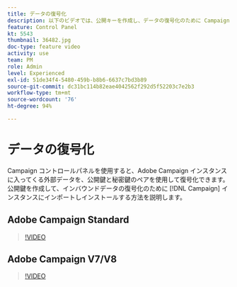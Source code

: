 ```yaml
---
title: データの復号化
description: 以下のビデオでは、公開キーを作成し、データの復号化のために Campaign インスタンスに読み込んでインストールする方法を説明します。
feature: Control Panel
kt: 5543
thumbnail: 36482.jpg
doc-type: feature video
activity: use
team: PM
role: Admin
level: Experienced
exl-id: 51de34f4-5480-459b-b8b6-6637c7bd3b89
source-git-commit: dc31bc114b82eae4042562f292d5f52203c7e2b3
workflow-type: tm+mt
source-wordcount: '76'
ht-degree: 94%

---
```


# データの復号化

Campaign コントロールパネルを使用すると、Adobe Campaign インスタンスに入ってくる外部データを、公開鍵と秘密鍵のペアを使用して復号化できます。
公開鍵を作成して、インバウンドデータの復号化のために [!DNL Campaign] インスタンスにインポートしインストールする方法を説明します。

## Adobe Campaign Standard

>[!VIDEO](https://video.tv.adobe.com/v/35753?quality=12)

## Adobe Campaign V7/V8

>[!VIDEO](https://video.tv.adobe.com/v/36482?quality=12)
